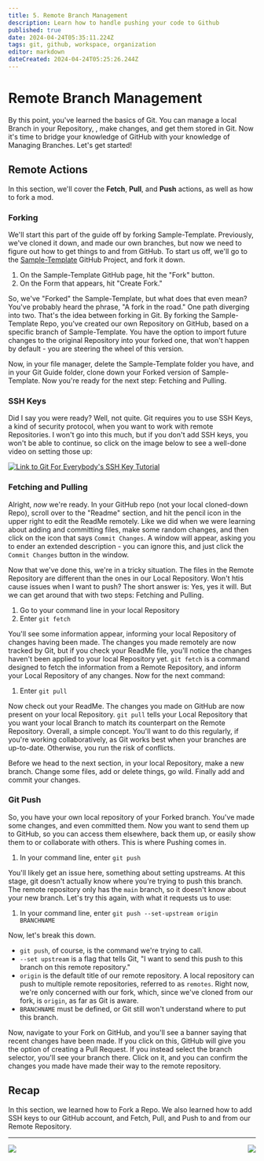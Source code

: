 ```yaml
---
title: 5. Remote Branch Management
description: Learn how to handle pushing your code to Github
published: true
date: 2024-04-24T05:35:11.224Z
tags: git, github, workspace, organization
editor: markdown
dateCreated: 2024-04-24T05:25:26.244Z
---
```


# Remote Branch Management
By this point, you've learned the basics of Git. You can manage a local Branch in your Repository, , make changes, and get them stored in Git. Now it's time to bridge your knowledge of GitHub with your knowledge of Managing Branches. Let's get started!

## Remote Actions
In this section, we'll cover the **Fetch**, **Pull**, and **Push** actions, as well as how to fork a mod.

### Forking
We'll start this part of the guide off by forking Sample-Template. Previously, we've cloned it down, and made our own branches, but now we need to figure out how to get things to and from GitHub. To start us off, we'll go to the [Sample-Template](https://github.com/BG3-Community-Library-Team/Sample-Template) GitHub Project, and fork it down.

1. On the Sample-Template GitHub page, hit the "Fork" button.
2. On the Form that appears, hit "Create Fork."

So, we've "Forked" the Sample-Template, but what does that even mean? You've probably heard the phrase, "A fork in the road." One path diverging into two. That's the idea between forking in Git. By forking the Sample-Template Repo, you've created our own Repository on GitHub, based on a specific branch of Sample-Template. You have the option to import future changes to the original Repository into your forked one, that won't happen by default - you are steering the wheel of this version.

Now, in your file manager, delete the Sample-Template folder you have, and in your Git Guide folder, clone down your Forked version of Sample-Template. Now you're ready for the next step: Fetching and Pulling. 

### SSH Keys
Did I say you were ready? Well, not quite. Git requires you to use SSH Keys, a kind of security protocol, when you want to work with remote Repositories. I won't go into this much, but if you don't add SSH keys, you won't be able to continue, so click on the image below to see a well-done video on setting those up:

[![Link to Git For Everybody's SSH Key Tutorial](http://img.youtube.com/vi/Z3ELWci34cM/0.jpg)](https://www.youtube.com/watch?v=Z3ELWci34cM "Git for Everybody: Creating and adding your SSH Key (Windows, Mac and Linux)")

### Fetching and Pulling 
Alright, *now* we're ready. In your GitHub repo (not your local cloned-down Repo), scroll over to the "Readme" section, and hit the pencil icon in the upper right to edit the ReadMe remotely. Like we did when we were learning about adding and committing files, make some random changes, and then click on the icon that says `Commit Changes`. A window will appear, asking you to ender an extended description - you can ignore this, and just click the `Commit Changes` button in the window.

Now that we've done this, we're in a tricky situation. The files in the Remote Repository are different than the ones in our Local Repository. Won't htis cause issues when I want to push? The short answer is: Yes, yes it will. But we can get around that with two steps: Fetching and Pulling.

1. Go to your command line in your local Repository
2. Enter `git fetch`

You'll see some information appear, informing your local Repository of changes having been made. The changes you made remotely are now tracked by Git, but if you check your ReadMe file, you'll notice the changes haven't been applied to your local Repository yet. `git fetch` is a command designed to fetch the information from a Remote Repository, and inform your Local Repository of any changes. Now for the next command:

1. Enter `git pull`

Now check out your ReadMe. The changes you made on GitHub are now present on your local Repository. `git pull` tells your Local Repository that you want your local Branch to match its counterpart on the Remote Repository. Overall, a simple concept. You'll want to do this regularly, if you're working collaboratively, as Git works best when your branches are up-to-date. Otherwise, you run the risk of conflicts.

Before we head to the next section, in your local Repository, make a new branch. Change some files, add or delete things, go wild. Finally add and commit your changes. 

### Git Push
So, you have your own local repository of your Forked branch. You've made some changes, and even committed them. Now you want to send them up to GitHub, so you can access them elsewhere, back them up, or easily show them to or collaborate with others. This is where Pushing comes in.

1. In your command line, enter `git push`

You'll likely get an issue here, something about setting upstreams. At this stage, git doesn't actually know where you're trying to push this branch. The remote repository only has the `main` branch, so it doesn't know about your new branch. Let's try this again, with what it requests us to use:

1. In your command line, enter `git push --set-upstream origin BRANCHNAME`

Now, let's break this down. 
- `git push`, of course, is the command we're trying to call. 
- `--set upstream` is a flag that tells Git, "I want to send this push to this branch on this remote repository." 
- `origin` is the default title of our remote repository. A local repository can push to multiple remote repositories, referred to as `remotes`. Right now, we're only concerned with our fork, which, since we've cloned from our fork, is `origin`, as far as Git is aware.
- `BRANCHNAME` must be defined, or Git still won't understand where to put this branch.

Now, navigate to your Fork on GitHub, and you'll see a banner saying that recent changes have been made. If you click on this, GitHub will give you the option of creating a Pull Request. If you instead select the branch selector, you'll see your branch there. Click on it, and you can confirm the changes you made have made their way to the remote repository.


## Recap
In this section, we learned how to Fork a Repo. We also learned how to add SSH keys to our GitHub account, and Fetch, Pull, and Push to and from our Remote Repository.

---

[<img align="left" src="https://img.shields.io/badge/Previous-Branch_Management-blue?style=for-the-badge">](https://github.com/BG3-Community-Library-Team/BG3-Community-Library/wiki/_Modders-Guide-to-Git:-Branch-Management) [<img align="right" src="https://img.shields.io/static/v1?label=Next&message=Required+Tools&color=2ea44f&style=for-the-badge">](https://github.com/BG3-Community-Library-Team/BG3-Community-Library/wiki/Required-Tools)